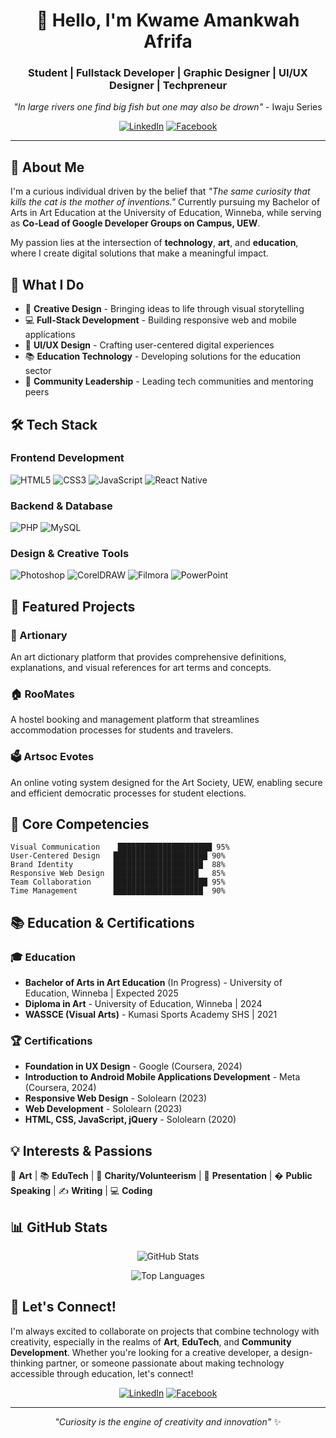 <div align="center">

# 👋 Hello, I'm Kwame Amankwah Afrifa

### Student | Fullstack Developer | Graphic Designer | UI/UX Designer | Techpreneur

_"In large rivers one find big fish but one may also be drown"_ - Iwaju Series

[![LinkedIn](https://img.shields.io/badge/LinkedIn-0077B5?style=for-the-badge&logo=linkedin&logoColor=white)](https://www.linkedin.com/in/theartgenie)
[![Facebook](https://img.shields.io/badge/Facebook-1877F2?style=for-the-badge&logo=facebook&logoColor=white)](https://www.facebook.com/kwameamankwa.afrifa)

</div>

---

## 🚀 About Me

I'm a curious individual driven by the belief that _"The same curiosity that kills the cat is the mother of inventions."_ Currently pursuing my Bachelor of Arts in Art Education at the University of Education, Winneba, while serving as **Co-Lead of Google Developer Groups on Campus, UEW**.

My passion lies at the intersection of **technology**, **art**, and **education**, where I create digital solutions that make a meaningful impact.

## 💼 What I Do

- 🎨 **Creative Design** - Bringing ideas to life through visual storytelling
- 💻 **Full-Stack Development** - Building responsive web and mobile applications
- 🎯 **UI/UX Design** - Crafting user-centered digital experiences
- 📚 **Education Technology** - Developing solutions for the education sector
- 🤝 **Community Leadership** - Leading tech communities and mentoring peers

## 🛠️ Tech Stack

### Frontend Development

![HTML5](https://img.shields.io/badge/HTML5-E34F26?style=for-the-badge&logo=html5&logoColor=white)
![CSS3](https://img.shields.io/badge/CSS3-1572B6?style=for-the-badge&logo=css3&logoColor=white)
![JavaScript](https://img.shields.io/badge/JavaScript-F7DF1E?style=for-the-badge&logo=javascript&logoColor=black)
![React Native](https://img.shields.io/badge/React_Native-20232A?style=for-the-badge&logo=react&logoColor=61DAFB)

### Backend & Database

![PHP](https://img.shields.io/badge/PHP-777BB4?style=for-the-badge&logo=php&logoColor=white)
![MySQL](https://img.shields.io/badge/MySQL-005C84?style=for-the-badge&logo=mysql&logoColor=white)

### Design & Creative Tools

![Photoshop](https://img.shields.io/badge/Adobe%20Photoshop-31A8FF?style=for-the-badge&logo=adobe-photoshop&logoColor=white)
![CorelDRAW](https://img.shields.io/badge/CorelDRAW-2C5234?style=for-the-badge&logo=coreldraw&logoColor=white)
![Filmora](https://img.shields.io/badge/Filmora-00C4CC?style=for-the-badge&logo=wondershare&logoColor=white)
![PowerPoint](https://img.shields.io/badge/PowerPoint-B7472A?style=for-the-badge&logo=microsoft-powerpoint&logoColor=white)

## 🌟 Featured Projects

### 🎨 Artionary

An art dictionary platform that provides comprehensive definitions, explanations, and visual references for art terms and concepts.

### 🏠 RooMates

A hostel booking and management platform that streamlines accommodation processes for students and travelers.

### 🗳️ Artsoc Evotes

An online voting system designed for the Art Society, UEW, enabling secure and efficient democratic processes for student elections.

## 🎯 Core Competencies

```
Visual Communication    █████████████████████ 95%
User-Centered Design   █████████████████████ 90%
Brand Identity         ████████████████████  88%
Responsive Web Design  ███████████████████   85%
Team Collaboration     █████████████████████ 95%
Time Management        ████████████████████  90%
```

## 📚 Education & Certifications

### 🎓 Education

- **Bachelor of Arts in Art Education** (In Progress) - University of Education, Winneba | Expected 2025
- **Diploma in Art** - University of Education, Winneba | 2024
- **WASSCE (Visual Arts)** - Kumasi Sports Academy SHS | 2021

### 🏆 Certifications

- **Foundation in UX Design** - Google (Coursera, 2024)
- **Introduction to Android Mobile Applications Development** - Meta (Coursera, 2024)
- **Responsive Web Design** - Sololearn (2023)
- **Web Development** - Sololearn (2023)
- **HTML, CSS, JavaScript, jQuery** - Sololearn (2020)

## 💡 Interests & Passions

🎨 **Art** | 📚 **EduTech** | 🤝 **Charity/Volunteerism** | 🎤 **Presentation** | �️ **Public Speaking** | ✍️ **Writing** | 💻 **Coding**

## 📊 GitHub Stats

<div align="center">

![GitHub Stats](https://github-readme-stats.vercel.app/api?username=Amankwafrifa12&show_icons=true&theme=radical)

![Top Languages](https://github-readme-stats.vercel.app/api/top-langs/?username=Amankwafrifa12&layout=compact&theme=radical)

</div>

## 🤝 Let's Connect!

I'm always excited to collaborate on projects that combine technology with creativity, especially in the realms of **Art**, **EduTech**, and **Community Development**. Whether you're looking for a creative developer, a design-thinking partner, or someone passionate about making technology accessible through education, let's connect!

<div align="center">

[![LinkedIn](https://img.shields.io/badge/LinkedIn-Let's_Connect-0077B5?style=for-the-badge&logo=linkedin&logoColor=white)](https://www.linkedin.com/in/theartgenie)
[![Facebook](https://img.shields.io/badge/Facebook-Follow_Me-1877F2?style=for-the-badge&logo=facebook&logoColor=white)](https://www.facebook.com/kwameamankwa.afrifa)

---

_"Curiosity is the engine of creativity and innovation"_ ✨

</div>
<!--
**Amankwafrifa12/Amankwafrifa12** is a ✨ _special_ ✨ repository because its `README.md` (this file) appears on your GitHub profile.

Here are some ideas to get you started:

- 🔭 I’m currently working on ...
- 🌱 I’m currently learning ...
- 👯 I’m looking to collaborate on ...
- 🤔 I’m looking for help with ...
- 💬 Ask me about ...
- 📫 How to reach me: ...
- 😄 Pronouns: ...
- ⚡ Fun fact: ...
  -->
